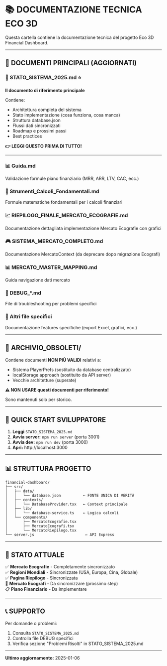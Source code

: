 # 📚 DOCUMENTAZIONE TECNICA ECO 3D

Questa cartella contiene la documentazione tecnica del progetto Eco 3D Financial Dashboard.

---

## 📖 DOCUMENTI PRINCIPALI (AGGIORNATI)

### 🎯 **STATO_SISTEMA_2025.md** ⭐
**Il documento di riferimento principale**

Contiene:
- Architettura completa del sistema
- Stato implementazione (cosa funziona, cosa manca)
- Struttura database.json
- Flussi dati sincronizzati
- Roadmap e prossimi passi
- Best practices

**👉 LEGGI QUESTO PRIMA DI TUTTO!**

---

### 📊 Guida.md
Validazione formule piano finanziario (MRR, ARR, LTV, CAC, ecc.)

### 🔧 Strumenti_Calcoli_Fondamentali.md
Formule matematiche fondamentali per i calcoli finanziari

### 📈 RIEPILOGO_FINALE_MERCATO_ECOGRAFIE.md
Documentazione dettagliata implementazione Mercato Ecografie con grafici

### 🎮 SISTEMA_MERCATO_COMPLETO.md
Documentazione MercatoContext (da deprecare dopo migrazione Ecografi)

### 📊 MERCATO_MASTER_MAPPING.md
Guida navigazione dati mercato

### 🐛 DEBUG_*.md
File di troubleshooting per problemi specifici

### 📄 Altri file specifici
Documentazione features specifiche (export Excel, grafici, ecc.)

---

## 📁 ARCHIVIO_OBSOLETI/

Contiene documenti **NON PIÙ VALIDI** relativi a:
- Sistema PlayerPrefs (sostituito da database centralizzato)
- localStorage approach (sostituito da API server)
- Vecchie architetture (superate)

**⚠️ NON USARE questi documenti per riferimento!**

Sono mantenuti solo per storico.

---

## 🚀 QUICK START SVILUPPATORE

1. **Leggi** `STATO_SISTEMA_2025.md`
2. **Avvia server:** `npm run server` (porta 3001)
3. **Avvia dev:** `npm run dev` (porta 3000)
4. **Apri:** http://localhost:3000

---

## 📊 STRUTTURA PROGETTO

```
financial-dashboard/
├── src/
│   ├── data/
│   │   └── database.json          ← FONTE UNICA DI VERITÀ
│   ├── contexts/
│   │   └── DatabaseProvider.tsx   ← Context principale
│   ├── lib/
│   │   └── database-service.ts    ← Logica calcoli
│   └── components/
│       ├── MercatoEcografie.tsx
│       ├── MercatoEcografi.tsx
│       └── MercatoRiepilogo.tsx
└── server.js                       ← API Express
```

---

## 🎯 STATO ATTUALE

✅ **Mercato Ecografie** - Completamente sincronizzato  
✅ **Regioni Mondiali** - Sincronizzate (USA, Europa, Cina, Globale)  
✅ **Pagina Riepilogo** - Sincronizzata  
🔄 **Mercato Ecografi** - Da sincronizzare (prossimo step)  
📋 **Piano Finanziario** - Da implementare

---

## 📞 SUPPORTO

Per domande o problemi:
1. Consulta `STATO_SISTEMA_2025.md`
2. Controlla file DEBUG specifici
3. Verifica sezione "Problemi Risolti" in STATO_SISTEMA_2025.md

---

**Ultimo aggiornamento:** 2025-01-06
